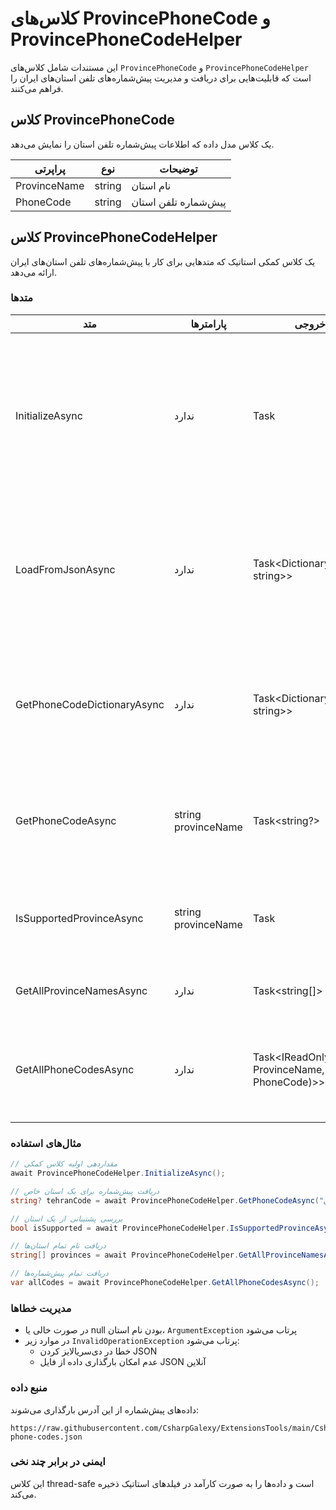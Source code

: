 # کلاس‌های ProvincePhoneCode و ProvincePhoneCodeHelper

این مستندات شامل کلاس‌های `ProvincePhoneCode` و `ProvincePhoneCodeHelper` است که قابلیت‌هایی برای دریافت و مدیریت پیش‌شماره‌های تلفن استان‌های ایران را فراهم می‌کنند.

## کلاس ProvincePhoneCode

یک کلاس مدل داده که اطلاعات پیش‌شماره تلفن استان را نمایش می‌دهد.

| پراپرتی | نوع | توضیحات |
|---------|-----|----------|
| ProvinceName | string | نام استان |
| PhoneCode | string | پیش‌شماره تلفن استان |

## کلاس ProvincePhoneCodeHelper

یک کلاس کمکی استاتیک که متدهایی برای کار با پیش‌شماره‌های تلفن استان‌های ایران ارائه می‌دهد.

### متدها

| متد | پارامترها | نوع خروجی | توضیحات |
|-----|-----------|------------|----------|
| InitializeAsync | ندارد | Task | داده‌های پیش‌شماره تلفن استان‌ها را مقداردهی اولیه و ذخیره می‌کند. داده‌ها فقط یک بار بارگذاری شده و برای درخواست‌های بعدی مجدداً استفاده می‌شوند. |
| LoadFromJsonAsync | ندارد | Task<Dictionary<string, string>> | پیش‌شماره‌های تلفن استان‌ها را از یک فایل JSON آنلاین بارگذاری می‌کند. یک دیکشنری با کلیدهای نام استان و مقادیر پیش‌شماره برمی‌گرداند. |
| GetPhoneCodeDictionaryAsync | ندارد | Task<Dictionary<string, string>> | دیکشنری ذخیره شده پیش‌شماره‌های تلفن استان را برمی‌گرداند. اگر داده‌ها قبلاً بارگذاری نشده باشند، آنها را مقداردهی اولیه می‌کند. |
| GetPhoneCodeAsync | string provinceName | Task<string?> | پیش‌شماره تلفن یک استان خاص را با نام آن دریافت می‌کند. اگر استان پیدا نشود null برمی‌گرداند. |
| IsSupportedProvinceAsync | string provinceName | Task<bool> | بررسی می‌کند که آیا یک استان در لیست پیش‌شماره‌های تلفن پشتیبانی می‌شود یا خیر. |
| GetAllProvinceNamesAsync | ندارد | Task<string[]> | آرایه‌ای از نام تمام استان‌های پشتیبانی شده را برمی‌گرداند. |
| GetAllPhoneCodesAsync | ندارد | Task<IReadOnlyList<(string ProvinceName, string PhoneCode)>> | تمام پیش‌شماره‌های تلفن استان‌ها را به صورت یک لیست فقط خواندنی از تاپل‌ها برمی‌گرداند. |

### مثال‌های استفاده

```csharp
// مقداردهی اولیه کلاس کمکی
await ProvincePhoneCodeHelper.InitializeAsync();

// دریافت پیش‌شماره برای یک استان خاص
string? tehranCode = await ProvincePhoneCodeHelper.GetPhoneCodeAsync("تهران");

// بررسی پشتیبانی از یک استان
bool isSupported = await ProvincePhoneCodeHelper.IsSupportedProvinceAsync("اصفهان");

// دریافت نام تمام استان‌ها
string[] provinces = await ProvincePhoneCodeHelper.GetAllProvinceNamesAsync();

// دریافت تمام پیش‌شماره‌ها
var allCodes = await ProvincePhoneCodeHelper.GetAllPhoneCodesAsync();
```

### مدیریت خطاها

- در صورت خالی یا null بودن نام استان، `ArgumentException` پرتاب می‌شود
- در موارد زیر `InvalidOperationException` پرتاب می‌شود:
  - خطا در دی‌سریالایز کردن JSON
  - عدم امکان بارگذاری داده از فایل JSON آنلاین

### منبع داده

داده‌های پیش‌شماره از این آدرس بارگذاری می‌شوند:
```
https://raw.githubusercontent.com/CsharpGalexy/ExtensionsTools/main/CsharpGalexy.LibraryExtention.Data/Iran/Provinces/province-phone-codes.json
```

### ایمنی در برابر چند نخی

این کلاس thread-safe است و داده‌ها را به صورت کارآمد در فیلدهای استاتیک ذخیره می‌کند.